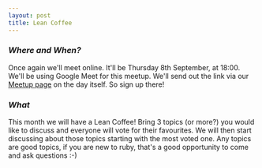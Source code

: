 ```yaml
---
layout: post
title: Lean Coffee
---
```


### *Where and When?*
Once again we'll meet online. It'll be Thursday 8th September, at 18:00. We'll be using Google Meet for this meetup. We'll send out the link via our [Meetup page](https://www.meetup.com/scotrug/events/ncvxtsydcmblb/) on the day itself. So sign up there!

### *What*
This month we will have a Lean Coffee!
Bring 3 topics (or more?) you would like to discuss and everyone will vote for their favourites. We will then start discussing about those topics starting with the most voted one.
Any topics are good topics, if you are new to ruby, that's a good opportunity to come and ask questions :-)
